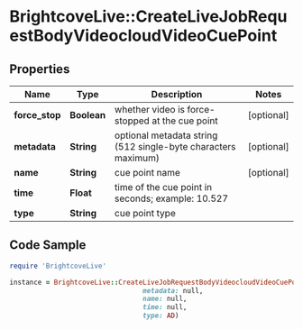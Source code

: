 # BrightcoveLive::CreateLiveJobRequestBodyVideocloudVideoCuePoint

## Properties

Name | Type | Description | Notes
------------ | ------------- | ------------- | -------------
**force_stop** | **Boolean** | whether video is force-stopped at the cue point | [optional] 
**metadata** | **String** | optional metadata string (512 single-byte characters maximum) | [optional] 
**name** | **String** | cue point name | [optional] 
**time** | **Float** | time of the cue point in seconds; example: 10.527 | 
**type** | **String** | cue point type | 

## Code Sample

```ruby
require 'BrightcoveLive'

instance = BrightcoveLive::CreateLiveJobRequestBodyVideocloudVideoCuePoint.new(force_stop: null,
                                 metadata: null,
                                 name: null,
                                 time: null,
                                 type: AD)
```


